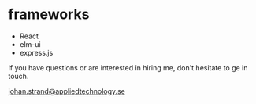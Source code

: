 # frameworks

- React
- elm-ui
- express.js


If you have questions or are interested in hiring me, don't hesitate to ge in touch. 

johan.strand@appliedtechnology.se